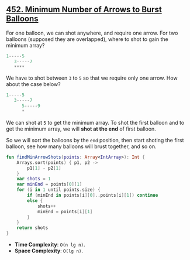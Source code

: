 ## [452. Minimum Number of Arrows to Burst Balloons](https://leetcode.com/problems/minimum-number-of-arrows-to-burst-balloons)

For one balloon, we can shot anywhere, and require one arrow.
For two balloons (supposed they are overlapped), where to shot to gain the minimum array?

```js
1-----5
   3-----7
   ****
```

We have to shot between `3` to `5` so that we require only one arrow. How about the case below?

```js
1-----5
   3-----7 
      5-----9
      *
```

We can shot at `5` to get the minimum array. To shot the first balloon and to get the minimum array, we will **shot at the end** of first balloon.

So we will sort the balloons by the `end` position, then start shoting the first balloon, see how many balloons will brust together, and so on.

```kotlin
fun findMinArrowShots(points: Array<IntArray>): Int {
    Arrays.sort(points) { p1, p2 -> 
        p1[1] - p2[1]
    }
    var shots = 1
    var minEnd = points[0][1]
    for (i in 1 until points.size) {
        if (minEnd in points[i][0]..points[i][1]) continue
        else {
            shots++
            minEnd = points[i][1]
        }
    }
    return shots
}
```

* **Time Complexity**: `O(n lg n)`.
* **Space Complexity**: `O(lg n)`.
